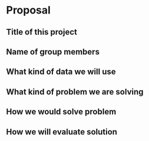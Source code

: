 # Proposal

## Title of this project

## Name of group members

## What kind of data we will use

## What kind of problem we are solving

## How we would solve problem

## How we will evaluate solution
